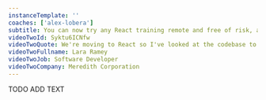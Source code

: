 ```yaml
---
instanceTemplate: ''
coaches: ['alex-lobera']
subtitle: You can now try any React training remote and free of risk, and understand if it's a good fit for you before buying
videoTwoId: Syktu6ICNfw
videoTwoQuote: We're moving to React so I've looked at the codebase to identify where we could be using advanced patterns...
videoTwoFullname: Lara Ramey
videoTwoJob: Software Developer
videoTwoCompany: Meredith Corporation
---
```


TODO ADD TEXT
